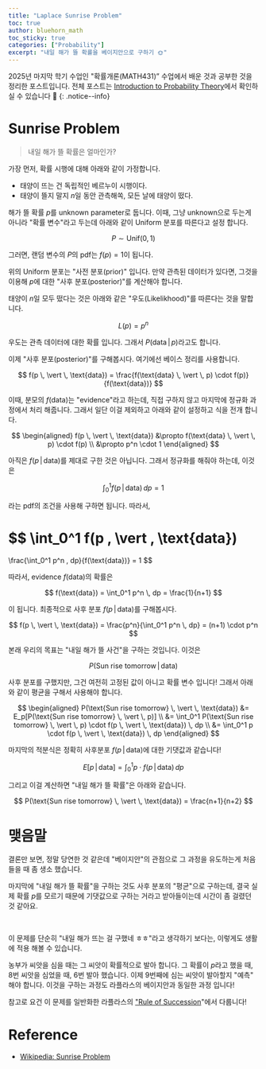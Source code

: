 ```yaml
---
title: "Laplace Sunrise Problem"
toc: true
author: bluehorn_math
toc_sticky: true
categories: ["Probability"]
excerpt: "내일 해가 뜰 확률을 베이지안으로 구하기 🌞"
---
```


2025년 마지막 학기 수업인 "확률개론(MATH431)” 수업에서 배운 것과 공부한 것을 정리한 포스트입니다. 전체 포스트는 [Introduction to Probability Theory](/categories/introduction-probability-theory)에서 확인하실 수 있습니다 🎲
{: .notice--info}

# Sunrise Problem

> 내일 해가 뜰 확률은 얼마인가?

가장 먼저, 확률 시행에 대해 아래와 같이 가정합니다.

- 태양이 뜨는 건 독립적인 베르누이 시행이다.
- 태양이 뜰지 말지 $n$일 동안 관측해쏙, 모든 날에 태양이 떴다.


해가 뜰 확률 $p$를 unknown parameter로 둡니다. 이때, 그냥 unknown으로 두는게 아니라 "확률 변수"라고 두는데 아래와 같이 Uniform 분포를 따른다고 설정 합니다.

$$
P \sim \text{Unif}(0, 1)
$$

그러면, 랜덤 변수의 $P$의 pdf는 $f(p) = 1$이 됩니다.

위의 Uniform 분포는 "사전 분포(prior)" 입니다. 만약 관측된 데이터가 있다면, 그것을 이용해 $p$에 대한 "사후 분포(posterior)"를 계산해야 합니다.

태양이 $n$일 모두 떴다는 것은 아래와 같은 "우도(Likelikhood)"를 따른다는 것을 말합니다.

$$
L(p) = p^n
$$

우도는 관측 데이터에 대한 확률 입니다. 그래서 $P(\text{data} \, \vert \, p)$라고도 합니다.

이제 "사후 분포(posterior)"를 구해봅시다. 여기에선 베이스 정리를 사용합니다.

$$
f(p \, \vert \, \text{data}) = \frac{f(\text{data} \, \vert \, p) \cdot f(p)}{f(\text{data})}
$$

이때, 분모의 $f(\text{data})$는 "evidence"라고 하는데, 직접 구하지 않고 마지막에 정규화 과정에서 처리 해줍니다. 그래서 일단 이걸 제외하고 아래와 같이 설정하고 식을 전개 합니다.

$$
\begin{aligned}
f(p \, \vert \, \text{data})
&\propto
f(\text{data} \, \vert \, p) \cdot f(p) \\
&\propto
p^n \cdot 1
\end{aligned}
$$

아직은 $f(p \, \vert \, \text{data})$를 제대로 구한 것은 아닙니다. 그래서 정규화를 해줘야 하는데, 이것은

$$
\int_0^1 f(p \, \vert \, \text{data}) \, dp = 1
$$

라는 pdf의 조건을 사용해 구하면 됩니다. 따라서,

$$
\int_0^1 f(p \, \vert \, \text{data})
=
\frac{\int_0^1 p^n \, dp}{f(\text{data})} = 1
$$

따라서, evidence $f(\text{data})$의 확률은

$$
f(\text{data}) = \int_0^1 p^n \, dp
= \frac{1}{n+1}
$$

이 됩니다. 최종적으로 사후 분포 $f(p \, \vert \, \text{data})$를 구해봅시다.

$$
f(p \, \vert \, \text{data})
= \frac{p^n}{\int_0^1 p^n \, dp} = (n+1) \cdot p^n
$$

본래 우리의 목표는 "내일 해가 뜰 사건"을 구하는 것입니다. 이것은

$$
P(\text{Sun rise tomorrow} \, \vert \, \text{data})
$$

사후 분포를 구했지만, 그건 여전히 고정된 값이 아니고 확률 변수 입니다! 그래서 아래와 같이 평균을 구해서 사용해야 합니다.

$$
\begin{aligned}
P(\text{Sun rise tomorrow} \, \vert \, \text{data})
&= E_p[P(\text{Sun rise tomorrow} \, \vert \, p)] \\
&= \int_0^1 P(\text{Sun rise tomorrow} \, \vert \, p) \cdot f(p \, \vert \, \text{data}) \, dp \\
&= \int_0^1 p \cdot f(p \, \vert \, \text{data}) \, dp
\end{aligned}
$$

마지막의 적분식은 정확히 사후분포 $f(p \, \vert \, \text{data})$에 대한 기댓값과 같습니다!

$$
E[p \, \vert \, \text{data}]
= \int_0^1 p \cdot f(p \, \vert \, \text{data}) \, dp
$$

그리고 이걸 계산하면 "내일 해가 뜰 확률"은 아래와 같습니다.

$$
P(\text{Sun rise tomorrow} \, \vert \, \text{data})
= \frac{n+1}{n+2}
$$

# 맺음말

결론만 보면, 정말 당연한 것 같은데 "베이지안"의 관점으로 그 과정을 유도하는게 처음 들을 때 좀 생소 했습니다.

마지막에 "내일 해가 뜰 확률"을 구하는 것도 사후 분포의 "평균"으로 구하는데, 결국 실제 확률 $p$를 모르기 때문에 기댓값으로 구하는 거라고 받아들이는데 시간이 좀 걸렸던 것 같아요.

<br/>

이 문제를 단순히 "내일 해가 뜨는 걸 구했네 ㅎㅎ"라고 생각하기 보다는, 이렇게도 생활에 적용 해볼 수 있습니다.

농부가 씨앗을 심을 때는 그 씨앗이 확률적으로 발아 합니다. 그 확률이 $p$라고 했을 때, 8번 씨앗을 심었을 때, 6번 발아 했습니다. 이제 9번째에 심는 씨앗이 발아할지 "예측" 해야 합니다. 이것을 구하는 과정도 라플라스의 베이지안과 동일한 과정 입니다!

참고로 요건 이 문제를 일반화한 라플라스의 ["Rule of Succession](https://en.wikipedia.org/wiki/Rule_of_succession)"에서 다룹니다!



# Reference

- [Wikipedia: Sunrise Problem](https://en.wikipedia.org/wiki/Sunrise_problem)